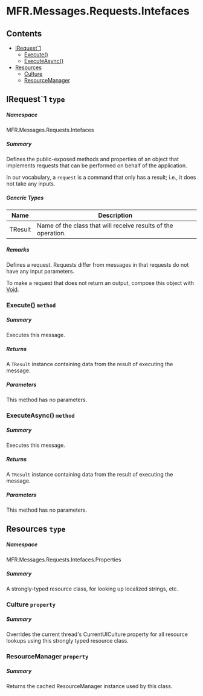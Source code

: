 <a name='assembly'></a>
# MFR.Messages.Requests.Intefaces

## Contents

- [IRequest\`1](#T-MFR-Messages-Requests-Intefaces-IRequest`1 'MFR.Messages.Requests.Intefaces.IRequest`1')
  - [Execute()](#M-MFR-Messages-Requests-Intefaces-IRequest`1-Execute 'MFR.Messages.Requests.Intefaces.IRequest`1.Execute')
  - [ExecuteAsync()](#M-MFR-Messages-Requests-Intefaces-IRequest`1-ExecuteAsync 'MFR.Messages.Requests.Intefaces.IRequest`1.ExecuteAsync')
- [Resources](#T-MFR-Messages-Requests-Intefaces-Properties-Resources 'MFR.Messages.Requests.Intefaces.Properties.Resources')
  - [Culture](#P-MFR-Messages-Requests-Intefaces-Properties-Resources-Culture 'MFR.Messages.Requests.Intefaces.Properties.Resources.Culture')
  - [ResourceManager](#P-MFR-Messages-Requests-Intefaces-Properties-Resources-ResourceManager 'MFR.Messages.Requests.Intefaces.Properties.Resources.ResourceManager')

<a name='T-MFR-Messages-Requests-Intefaces-IRequest`1'></a>
## IRequest\`1 `type`

##### Namespace

MFR.Messages.Requests.Intefaces

##### Summary

Defines the public-exposed methods and properties of an object that
implements requests that can be performed on behalf of the application.



In our vocabulary, a `request` is a command that only has a result;
i.e., it does not take any inputs.

##### Generic Types

| Name | Description |
| ---- | ----------- |
| TResult | Name of the class that will receive results of the operation. |

##### Remarks

Defines a request. Requests differ from messages in that requests do not
have any input parameters.



To make a request that does not return an output, compose this object
with [Void](http://msdn.microsoft.com/query/dev14.query?appId=Dev14IDEF1&l=EN-US&k=k:System.Void 'System.Void').

<a name='M-MFR-Messages-Requests-Intefaces-IRequest`1-Execute'></a>
### Execute() `method`

##### Summary

Executes this message.

##### Returns

A `TResult` instance containing data from the
result of executing the message.

##### Parameters

This method has no parameters.

<a name='M-MFR-Messages-Requests-Intefaces-IRequest`1-ExecuteAsync'></a>
### ExecuteAsync() `method`

##### Summary

Executes this message.

##### Returns

A `TResult` instance containing data from the
result of executing the message.

##### Parameters

This method has no parameters.

<a name='T-MFR-Messages-Requests-Intefaces-Properties-Resources'></a>
## Resources `type`

##### Namespace

MFR.Messages.Requests.Intefaces.Properties

##### Summary

A strongly-typed resource class, for looking up localized strings, etc.

<a name='P-MFR-Messages-Requests-Intefaces-Properties-Resources-Culture'></a>
### Culture `property`

##### Summary

Overrides the current thread's CurrentUICulture property for all
  resource lookups using this strongly typed resource class.

<a name='P-MFR-Messages-Requests-Intefaces-Properties-Resources-ResourceManager'></a>
### ResourceManager `property`

##### Summary

Returns the cached ResourceManager instance used by this class.
